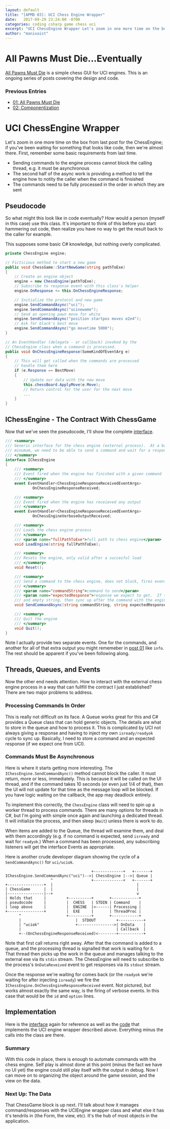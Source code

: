 ```yaml
---
layout: default
title: "[APMD 03]: UCI Chess Engine Wrapper"
date:   2017-09-29 23:24:00 -0700
categories: coding csharp game chess uci
excerpt: "UCI ChessEngine Wrapper Let's zoom in one more time on the box from last post for the ChessEngine; if you've been waiting for something that looks like code, then we're almost there.  First, remember some basic requirements from last time."
author: "manixaist"
---
```


# All Pawns Must Die...Eventually
[All Pawns Must Die](https://github.com/manixaist/AllPawnsMustDie) is a simple chess GUI for UCI engines.  This is an ongoing series of posts covering the design and code.

### Previous Entries
* [01: All Pawns Must Die](http://manixaist.com/coding/csharp/game/chess/uci/2017/09/29/APMD-01.html)
* [02: Componentization](http://manixaist.com/coding/csharp/game/chess/uci/2017/09/29/APMD-02.html)

# UCI ChessEngine Wrapper
Let's zoom in one more time on the box from last post for the ChessEngine; if you've been waiting for something that looks like code, then we're almost there.  First, remember some basic requirements from last time.

* Sending commands to the engine process cannot block the calling thread, e.g. it must be asynchronous
* The second half of the async work is providing a method to tell the engine how to notity the caller when the command is finsished
* The commands need to be fully processed in the order in which they are sent

## Pseudocode
So what might this look like in code eventually?  How would a person (myself in this case) use this class.  It's important to think of this before you start hammering out code, then realize you have no way to get the result back to the caller for example.  

This supposes some basic C# knowledge, but nothing overly complicated.

```cs
private ChessEngine engine;

// Ficticious method to start a new game
public void ChessGame::StartNewGame(string pathToExe)
{
    // Create an engine object
    engine = new ChessEngine(pathToExe);
    // Subscribe to response event with this class's helper
    engine.OnResponse += this.OnChessEngineResponse;

    // Initialize the protocol and new game
    engine.SendCommandAsync("uci");
    engine.SendCommandAsync("ucinewame");
    // Send an opening pawn move for white
    engine.SendCommandAsync("position startpos moves e2e4");
    // Ask for black's best move
    engine.SendCommandAsync("go movetime 5000");
}

// An EventHandler (delegate - or callback) invoked by the
// ChessEngine class when a command is processed.
public void OnChessEngineResponse(SomeKindOfEventArg e)
{
    // This will get called when the commands are processed
    // handle them here
    if (e.Response == BestMove)
    {
        // Update our data with the new move
        this.chessBoard.ApplyMove(e.Move);        
        // Return control for the user for the next move
        ...
    }
}
```

## IChessEngine - The Contract With ChessGame
Now that we've seen the pseudocode, I'll show the complete [interface](https://github.com/manixaist/AllPawnsMustDie/blob/master/AllPawnsMustDie/core/IChessEngine.cs).

```cs
/// <summary>
/// Generic interface for the chess engine (external process).  At a bare
/// minumum, we need to be able to send a command and wait for a response
/// </summary>
interface IChessEngine
{
    /// <summary>
    /// Event fired when the engine has finished with a given command
    /// </summary>
    event EventHandler<ChessEngineResponseReceivedEventArgs> 
            OnChessEngineResponseReceived;

    /// <summary>
    /// Event fired when the engine has receieved any output
    /// </summary>
    event EventHandler<ChessEngineResponseReceivedEventArgs> 
            OnChessEngineVerboseOutputReceived;

    /// <summary>
    /// Loads the chess engine process
    /// </summary>
    /// <param name="fullPathToExe">full path to chess engine</param>
    void LoadEngine(string fullPathToExe);

    /// <summary>
    /// Resets the engine, only valid after a succesful load
    /// </summary>
    void Reset();

    /// <summary>
    /// Send a command to the chess engine, does not block, fires events above
    /// </summary>
    /// <param name="commandString">command to send</param>
    /// <param name="expectedResponse">response we expect to get.  If this is
    /// and empty string, then sync up after the command with the engine</param>
    void SendCommandAsync(string commandString, string expectedResponse);

    /// <summary>
    /// Quit the engine
    /// </summary>
    void Quit();
}
```

Note I actually provide two separate events.  One for the commands, and another for all of that extra output you might rememeber in [post 01](http://manixaist.com/coding/csharp/game/chess/uci/2017/09/29/APMD-01.html) like ```info```.  The rest should be apparent if you've been following along.

## Threads, Queues, and Events
Now the other end needs attention.  How to interact with the external chess engine process in a way that can fullfill the contract I just established?  There are two major problems to address.

### Processing Commands In Order
This is really not difficult on its face.  A Queue works great for this and C# provides a Queue class that can hold generic objects.  The details are what to store in the queue and how to process it.  This is complicated by UCI not always giving a response and having to inject my own ```isready/readyok``` cycle to sync up.  Basically, I need to store a command and an expected response (if we expect one from UCI).

### Commands Must Be Asynchronous
Here is where it starts getting more interesting.  The ```IChessEngine.SendCommandAync()``` method cannot block the caller.  It must return, more or less, immediately.  This is because it will be called on the UI thread, and if the command takes 10 seconds (or even just 1/4 of that), then the UI will not update for that time as the message loop will be blocked.  If you have logic waiting on the callback, the app may deadlock entirely.

To implement this correctly, the ```ChessEngine``` class will need to spin up a worker thread to process commands.  There are many options for threads in C#, but I'm going with simple once again and launching a dedicated thread.  It will initialize the process, and then sleep (```Wait```) unless there is work to do.  

When items are added to the Queue, the thread will examine them, and deal with them accordingly (e.g. if no command is expected, send ```isready``` and wait for ```readyok```.)  When a command has been processed, any subscribing listeners will get the interface Events as appropriate.

Here is another crude developer diagram showing the cycle of a ```SendCommandAync()``` for ```uci/uciok```.  
```
                                      +-------------+   +-------+
IChessEngine.SendCommandAync("uci")-->| ChessEngine |-->| Queue |
                    ^                 +-------------+   +-------+
+----------------+  |                                     |
| ChessGame      |  |                                     |
|----------------|--+                                     v
| Holds that     |         +----------+       +------------+
| pseudocode     |         |  CHESS   | STDIN | Command    |
| loop above     |         |  ENGINE  |<------| Processing |
+----------------+         |  EXE     |       | ThreadProc |
      ^                    +----------+       +------------+
      |                        |  STDOUT         +-----------+
      | "uciok"                +---------------->| OnData    |
      |                                          | Callback  |
      +--(OnChessEngineResponseReceived)<--------+-----------+
```


Note that first call returns right away.  After that the command is added to a queue, and the processing thread is signalled that work is waiting for it.  That thread then picks up the work in the queue and manages talking to the external exe via its ```stdin``` stream.   The ChessEngine will need to subscribe to the process's ```OnDataReveived``` event to get responses via its ```stdout``` stream.  

Once the response we're waiting for comes back (or the ```readyok``` we're waiting for after injecting ```isready```) we fire the ```IChessEngine.OnChessEngineResponseReceived``` event.  Not pictured, but works almost exactly the same way, is the firing of verbose events.  In this case that would be the ```id``` and ```option``` lines.

## Implementation
Here is the [interface](https://github.com/manixaist/AllPawnsMustDie/blob/master/AllPawnsMustDie/core/IChessEngine.cs) again for reference as well as the [code](https://github.com/manixaist/AllPawnsMustDie/blob/master/AllPawnsMustDie/core/UCIChessEngine.cs) that implements the UCI engine wrapper described above.  Everything minus the calls into the class are there.

### Summary
With this code in place, there is enough to automate commands with the chess engine.  Self play is almost done at this point (minus the fact we have no UI yet) the engine could still play itself with the output in debug.  Now I can move on to organizing the object around the game session, and the view on the data.

### Next Up: The Data
That ChessGame block is up next.  I'll talk about how it manages command/responses with the UCIEngine wrapper class and what else it has it's tendrils in (the Form, the view, etc). It's the hub of most objects in the application.
